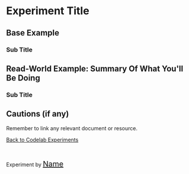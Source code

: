 # Experiment Title

## Base Example

### Sub Title

## Read-World Example: Summary Of What You'll Be Doing

### Sub Title

## Cautions (if any)

Remember to link any relevant document or resource.

[Back to Codelab Experiments](codelabs/?id=code-lab-experiments)

<br>

Experiment by <a href="#" style="font-size: 20px; color: #111;" target="_blank">Name</a>
